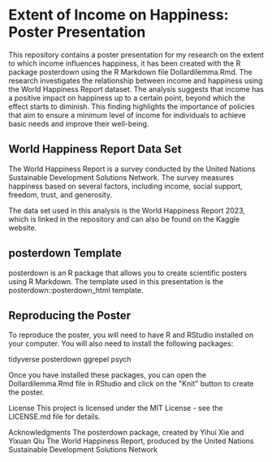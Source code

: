 # Extent of Income on Happiness: Poster Presentation
This repository contains a poster presentation for my research on the extent to which income influences happiness, it has been created with the R package posterdown using the R Markdown file Dollardilemma.Rmd. The research investigates the relationship between income and happiness using the World Happiness Report dataset. The analysis suggests that income has a positive impact on happiness up to a certain point, beyond which the effect starts to diminish. This finding highlights the importance of policies that aim to ensure a minimum level of income for individuals to achieve basic needs and improve their well-being.

## World Happiness Report Data Set
The World Happiness Report is a survey conducted by the United Nations Sustainable Development Solutions Network. The survey measures happiness based on several factors, including income, social support, freedom, trust, and generosity.

The data set used in this analysis is the World Happiness Report 2023, which is linked in the repository and can also be found on the Kaggle website.

## posterdown Template
posterdown is an R package that allows you to create scientific posters using R Markdown. The template used in this presentation is the posterdown::posterdown_html template.

## Reproducing the Poster
To reproduce the poster, you will need to have R and RStudio installed on your computer. You will also need to install the following packages:

tidyverse
posterdown
ggrepel
psych

Once you have installed these packages, you can open the Dollardilemma.Rmd file in RStudio and click on the "Knit" button to create the poster.

License
This project is licensed under the MIT License - see the LICENSE.md file for details.

Acknowledgments
The posterdown package, created by Yihui Xie and Yixuan Qiu
The World Happiness Report, produced by the United Nations Sustainable Development Solutions Network
